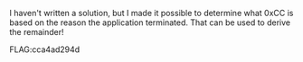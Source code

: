 I haven't written a solution, but I made it possible to determine what 0xCC is
based on the reason the application terminated. That can be used to derive the
remainder!

FLAG:cca4ad294d
